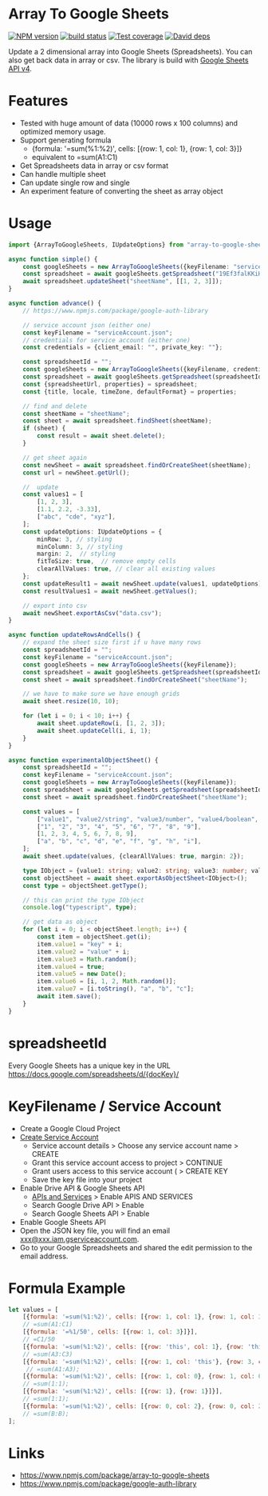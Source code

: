 # Array To Google Sheets #

[![NPM version][npm-image]][npm-url]
[![build status][travis-image]][travis-url]
[![Test coverage][codecov-image]][codecov-url]
[![David deps][david-image]][david-url]

[npm-image]: https://img.shields.io/npm/v/array-to-google-sheets.svg
[npm-url]: https://npmjs.org/package/array-to-google-sheets
[travis-image]: https://img.shields.io/travis/terence410/array-to-google-sheets.svg?style=flat-square
[travis-url]: https://travis-ci.org/terence410/array-to-google-sheets
[codecov-image]: https://img.shields.io/codecov/c/github/terence410/array-to-google-sheets.svg?style=flat-square
[codecov-url]: https://codecov.io/gh/terence410/array-to-google-sheets
[david-image]: https://img.shields.io/david/terence410/array-to-google-sheets.svg?style=flat-square
[david-url]: https://david-dm.org/terence410/array-to-google-sheets

Update a 2 dimensional array into Google Sheets (Spreadsheets). You can also get back data in array or csv.
The library is build with [Google Sheets API v4](https://developers.google.com/sheets).

# Features

- Tested with huge amount of data (10000 rows x 100 columns) and optimized memory usage.
- Support generating formula
  - {formula: '=sum(%1:%2)', cells: [{row: 1, col: 1}, {row: 1, col: 3}]}
  - equivalent to =sum(A1:C1)
- Get Spreadsheets data in array or csv format
- Can handle multiple sheet
- Can update single row and single
- An experiment feature of converting the sheet as array object

# Usage

```typescript
import {ArrayToGoogleSheets, IUpdateOptions} from "array-to-google-sheets"; // typescript

async function simple() {
    const googleSheets = new ArrayToGoogleSheets({keyFilename: "serviceAccount.json"});
    const spreadsheet = await googleSheets.getSpreadsheet("19Ef3falKKiHAOo3Ps13tVC9M0BaG-NoYngAZggt8Jzk-NodnEAz5gt3iak");
    await spreadsheet.updateSheet("sheetName", [[1, 2, 3]]);
}

async function advance() {
    // https://www.npmjs.com/package/google-auth-library

    // service account json (either one)
    const keyFilename = "serviceAccount.json";
    // credentials for service account (either one)
    const credentials = {client_email: "", private_key: ""};

    const spreadsheetId = "";
    const googleSheets = new ArrayToGoogleSheets({keyFilename, credentials});
    const spreadsheet = await googleSheets.getSpreadsheet(spreadsheetId);
    const {spreadsheetUrl, properties} = spreadsheet;
    const {title, locale, timeZone, defaultFormat} = properties;

    // find and delete
    const sheetName = "sheetName";
    const sheet = await spreadsheet.findSheet(sheetName);
    if (sheet) {
        const result = await sheet.delete();
    }

    // get sheet again
    const newSheet = await spreadsheet.findOrCreateSheet(sheetName);
    const url = newSheet.getUrl();

    //  update
    const values1 = [
        [1, 2, 3],
        [1.1, 2.2, -3.33],
        ["abc", "cde", "xyz"],
    ];
    const updateOptions: IUpdateOptions = {
        minRow: 3, // styling
        minColumn: 3, // styling
        margin: 2,  // styling
        fitToSize: true,  // remove empty cells
        clearAllValues: true, // clear all existing values
    };
    const updateResult1 = await newSheet.update(values1, updateOptions);
    const resultValues1 = await newSheet.getValues();

    // export into csv
    await newSheet.exportAsCsv("data.csv");
}

async function updateRowsAndCells() {
    // expand the sheet size first if u have many rows
    const spreadsheetId = "";
    const keyFilename = "serviceAccount.json";
    const googleSheets = new ArrayToGoogleSheets({keyFilename});
    const spreadsheet = await googleSheets.getSpreadsheet(spreadsheetId);
    const sheet = await spreadsheet.findOrCreateSheet("sheetName");

    // we have to make sure we have enough grids
    await sheet.resize(10, 10);

    for (let i = 0; i < 10; i++) {
        await sheet.updateRow(i, [1, 2, 3]);
        await sheet.updateCell(i, i, 1);
    }
}

async function experimentalObjectSheet() {
    const spreadsheetId = "";
    const keyFilename = "serviceAccount.json";
    const googleSheets = new ArrayToGoogleSheets({keyFilename});
    const spreadsheet = await googleSheets.getSpreadsheet(spreadsheetId);
    const sheet = await spreadsheet.findOrCreateSheet("sheetName");

    const values = [
        ["value1", "value2/string", "value3/number", "value4/boolean", "value5/date", "value6/number[]", "value7/string[]", "value8/ignore"],
        ["1", "2", "3", "4", "5", "6", "7", "8", "9"],
        [1, 2, 3, 4, 5, 6, 7, 8, 9],
        ["a", "b", "c", "d", "e", "f", "g", "h", "i"],
    ];
    await sheet.update(values, {clearAllValues: true, margin: 2});

    type IObject = {value1: string; value2: string; value3: number; value4: boolean; value5: Date; value6: number[]; value7: string[]};
    const objectSheet = await sheet.exportAsObjectSheet<IObject>();
    const type = objectSheet.getType();

    // this can print the type IObject
    console.log("typescript", type);

    // get data as object
    for (let i = 0; i < objectSheet.length; i++) {
        const item = objectSheet.get(i);
        item.value1 = "key" + i;
        item.value2 = "value" + i;
        item.value3 = Math.random();
        item.value4 = true;
        item.value5 = new Date();
        item.value6 = [i, 1, 2, Math.random()];
        item.value7 = [i.toString(), "a", "b", "c"];
        await item.save();
    }
}
```

# spreadsheetId 

Every Google Sheets has a unique key in the URL
https://docs.google.com/spreadsheets/d/{docKey}/

# KeyFilename / Service Account

- Create a Google Cloud Project
- [Create Service Account](https://console.cloud.google.com/iam-admin/serviceaccounts/create)
  - Service account details > Choose any service account name > CREATE
  - Grant this service account access to project > CONTINUE
  - Grant users access to this service account ( > CREATE KEY
  - Save the key file into your project
- Enable Drive API & Google Sheets API
  -  [APIs and Services](https://console.cloud.google.com/apis/dashboard) > Enable APIS AND SERVICES 
  - Search Google Drive API > Enable
  - Search Google Sheets API > Enable
- Enable Google Sheets API
- Open the JSON key file, you will find an email xxx@xxx.iam.gserviceaccount.com. 
- Go to your Google Spreadsheets and shared the edit permission to the email address.

# Formula Example

```javascript
let values = [
    [{formula: '=sum(%1:%2)', cells: [{row: 1, col: 1}, {row: 1, col: 3}]}], 
    // =sum(A1:C1)
    [{formula: '=%1/50', cells: [{row: 1, col: 3}]}], 
    // =C1/50
    [{formula: '=sum(%1:%2)', cells: [{row: 'this', col: 1}, {row: 'this', col: 3}]}], 
    // =sum(A3:C3)
    [{formula: '=sum(%1:%2)', cells: [{row: 1, col: 'this'}, {row: 3, col: 'this'}]}],
     // =sum(A1:A3);
    [{formula: '=sum(%1:%2)', cells: [{row: 1, col: 0}, {row: 1, col: 0}]}], 
    // =sum(1:1);
    [{formula: '=sum(%1:%2)', cells: [{row: 1}, {row: 1}]}], 
    // =sum(1:1);
    [{formula: '=sum(%1:%2)', cells: [{row: 0, col: 2}, {row: 0, col: 2}]}] 
    // =sum(B:B);
];
```

# Links
- https://www.npmjs.com/package/array-to-google-sheets
- https://www.npmjs.com/package/google-auth-library

